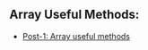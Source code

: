 ## Array Useful Methods:

- [Post-1: Array useful methods](https://carbon.now.sh/?bg=rgba(238%2C221%2C12%2C1)&t=panda-syntax&wt=sharp&l=javascript&ds=false&dsyoff=20px&dsblur=68px&wc=false&wa=false&pv=56px&ph=56px&ln=false&fl=1&fm=Fira%20Code&fs=14px&lh=152%25&si=false&es=2x&wm=false&code=%252F%252F%2520-----------------------------%250A%252F%252F%2520%255BARRAY%2520USEFUL%2520METHODS%255D%250A%252F%252F%2520-----------------------------%250A%250A%252F%252F%2520Add%252FRemove%2520element%2520at%2520the%2520end%2520of%2520Array%253A%250A%250A%253D%253E%2520.push(value)%2520%252F%252F%2520Inserts%2520element%2520at%2520the%2520end%2520of%2520array%253A%250Avar%2520array%2520%253D%2520%255B1%252C2%252C3%252C4%252C5%255D%253B%250Aarray.push(6)%250A%252F%252F%2520(6)%25C2%25A0%255B1%252C%25202%252C%25203%252C%25204%252C%25205%252C%25206%255D%250A%250A%253D%253E%2520.pop()%2520%252F%252F%2520Removes%2520last%2520element%2520of%2520the%2520array%253A%250Avar%2520array%2520%253D%2520%255B1%252C2%252C3%252C4%252C5%255D%253B%250Aarray.pop()%253B%250A%252F%252F%2520(4)%25C2%25A0%255B1%252C%25202%252C%25203%252C%25204%255D%250A%250A%252F%252F%2520Add%252FRemove%2520element%2520at%2520the%2520start%2520of%2520array%253A%250A%250A%253D%253E%2520.unshift(value)%250Avar%2520array%2520%253D%2520%255B1%252C2%252C3%252C4%252C5%255D%253B%250Aarray.unshift(0)%253B%2520%252F%252F%2520Inserts%2520element%2520at%2520the%2520start%2520of%2520array%253A%250A%252F%252F%2520(6)%25C2%25A0%255B0%252C%25201%252C%25202%252C%25203%252C%25204%252C%25205%255D%250A%250A%253D%253E%2520.shift(value)%250Avar%2520array%2520%253D%2520%255B1%252C2%252C3%252C4%252C5%255D%253B%250Aarray.shift()%253B%2520%252F%252F%2520Removes%2520element%2520at%2520the%2520start%2520of%2520array%253A%250A%252F%252F%2520(4)%25C2%25A0%255B2%252C%25203%252C%25204%252C%25205%255D%250A)
